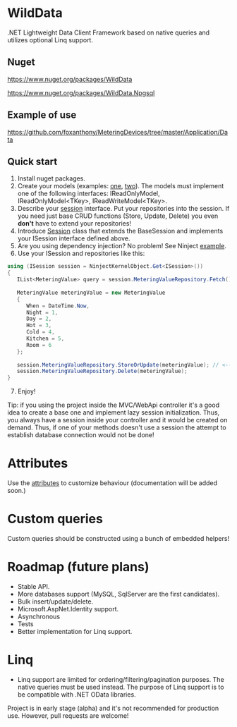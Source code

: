 # WildData
.NET Lightweight Data Client Framework based on native queries and utilizes optional Linq support. 

## Nuget
https://www.nuget.org/packages/WildData

https://www.nuget.org/packages/WildData.Npgsql

## Example of use
https://github.com/foxanthony/MeteringDevices/tree/master/Application/Data

## Quick start
1. Install nuget packages.
2. Create your models (examples: [one](https://github.com/foxanthony/MeteringDevices/blob/master/Application/Data/MeteringValue.cs), [two](https://github.com/foxanthony/MeteringDevices/blob/master/Application/Data/CurrentMeteringValue.cs)). The models must implement one of the following interfaces: IReadOnlyModel, IReadOnlyModel\<TKey\>, IReadWriteModel\<TKey\>.
3. Describe your [session](https://github.com/foxanthony/MeteringDevices/blob/master/Application/Data/ISession.cs) interface. Put your repositories into the session. If you need just base CRUD functions (Store, Update, Delete) you even **don't** have to extend your repositories!
4. Introduce [Session](https://github.com/foxanthony/MeteringDevices/blob/master/Application/Data/Session.cs) class that extends the BaseSession and implements your ISession interface defined above.
5. Are you using dependency injection? No problem! See Ninject [example](https://github.com/foxanthony/MeteringDevices/blob/master/Application/Data/Register.cs).
6. Use your ISession and repositories like this:

```csharp
using (ISession session = NinjectKernelObject.Get<ISession>())
{
   IList<MeteringValue> query = session.MeteringValueRepository.Fetch().ToList(); // Linq!
   
   MeteringValue meteringValue = new MeteringValue 
   {
      When = DateTime.Now,
      Night = 1,
      Day = 2,
      Hot = 3,
      Cold = 4,
      Kitchen = 5,
      Room = 6
   };
   
   session.MeteringValueRepository.StoreOrUpdate(meteringValue); // <-- It also reads an Id!
   session.MeteringValueRepository.Delete(meteringValue); 
}
```
7. Enjoy!

Tip: if you using the project inside the MVC/WebApi controller it's a good idea to create a base one and implement lazy session initialization. Thus, you always have a session inside your controller and it would be created on demand. Thus, if one of your methods doesn't use a session the attempt to establish database connection would not be done!

# Attributes
Use the [attributes](https://github.com/ModernRoute/WildData/tree/master/WildData/Attributes) to customize behaviour (documentation will be added soon.)

# Custom queries
Custom queries should be constructed using a bunch of embedded helpers!

# Roadmap (future plans)
- Stable API.
- More databases support (MySQL, SqlServer are the first candidates).
- Bulk insert/update/delete.
- Microsoft.AspNet.Identity support.
- Asynchronous
- Tests
- Better implementation for Linq support.

# Linq
- Linq support are limited for ordering/filtering/pagination purposes. The native queries must be used instead. The purpose of Linq support is to be compatible with .NET OData libraries. 

Project is in early stage (alpha) and it's not recommended for production use. However, pull requests are welcome!



